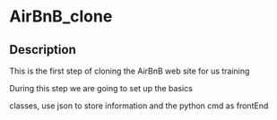 # AirBnB_clone

## Description

This is the first step of cloning the AirBnB web site for us training

During this step we are going to set up the basics

classes, use json to store information and the python cmd as frontEnd
